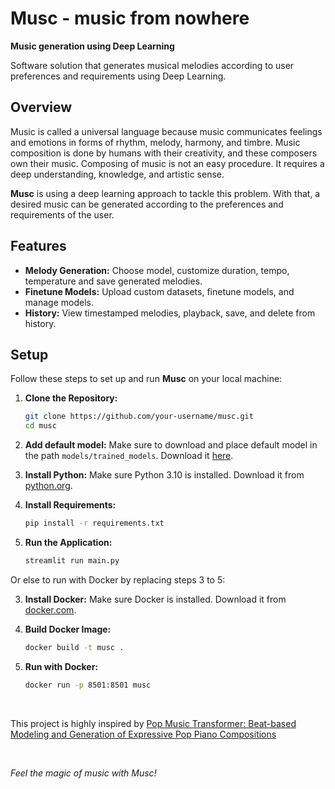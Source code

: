 # Musc - music from nowhere

**Music generation using Deep Learning**

Software solution that generates musical melodies according to user preferences and requirements using Deep Learning.


## Overview

Music is called a universal language because music communicates feelings and emotions in forms of rhythm, melody, harmony, and timbre. Music composition is done by humans with their creativity, and these composers own their music. Composing of music is not an easy procedure. It requires a deep understanding, knowledge, and artistic sense.

**Musc** is using a deep learning approach to tackle this problem. With that, a desired music can be generated according to the preferences and requirements of the user.


## Features

- **Melody Generation:** Choose model, customize duration, tempo, temperature and save generated melodies.
- **Finetune Models:** Upload custom datasets, finetune models, and manage models.
- **History:** View timestamped melodies, playback, save, and delete from history.


## Setup

Follow these steps to set up and run **Musc** on your local machine:

1. **Clone the Repository:**
    ```bash
    git clone https://github.com/your-username/musc.git
    cd musc
    ```

2. **Add default model:**
    Make sure to download and place default model in the path `models/trained_models`. Download it [here](https://www.dropbox.com/scl/fo/712kwocq97k8wnll6fkfb/h?rlkey=9981vx4vvqxtvqt99ac64awzu&dl=0).

3. **Install Python:**
    Make sure Python 3.10 is installed. Download it from [python.org](https://www.python.org/).

4. **Install Requirements:**
    ```bash
    pip install -r requirements.txt
    ```

5. **Run the Application:**
    ```bash
    streamlit run main.py
    ```

Or else to run with Docker by replacing steps 3 to 5:

3. **Install Docker:**
    Make sure Docker is installed. Download it from [docker.com](https://www.docker.com/).

4. **Build Docker Image:**
    ```bash
    docker build -t musc .
    ```

5. **Run with Docker:**
    ```bash
    docker run -p 8501:8501 musc
    ```

<br>

This project is highly inspired by [Pop Music Transformer: Beat-based Modeling and Generation of Expressive Pop Piano Compositions](https://paperswithcode.com/paper/pop-music-transformer-generating-music-with)

<br>

<i>Feel the magic of music with Musc!</i>

